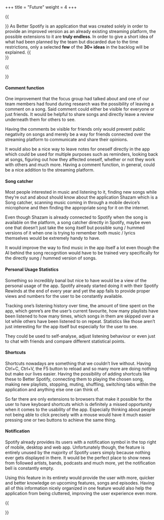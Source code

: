 +++
title = "Future"
weight = 4
+++

{{<section title="Outlook">}}
As Better Spotify is an application that was created solely in order to provide an improved version as an already existing streaming platform, the possible extensions to it are **truly endless**. In order to give a short idea of what had been planned by the team but discarded due to the time restrictions, only a selected **few** of the **30+ ideas** in the backlog will be explained. 
{{</section>}}

{{<section title="Features">}}

#### Comment function
One improvement that the focus group had talked about and one of our team members had found during research was the possibility of leaving a comment on a song. Said comment could either be visible for everyone or just friends. It would be helpful to share songs and directly leave a review underneath them for others to see. 

Having the comments be visible for friends only would prevent public negativity on songs and merely be a way for friends connected over the streaming platform to communicate and share their opinions. 

It would also be a nice way to leave notes for oneself directly in the app which could be used for multiple purposes such as reminders, looking back at songs, figuring out how they affected oneself, whether or not they work with others and much more. Having a comment function, in general, could be a nice addition to the streaming platform. 


#### Song catcher
Most people interested in music and listening to it, finding new songs while they’re out and about should know about the application Shazam which is a Song catcher, scanning music coming in through a mobile device’s microphone and then finding the appropriate song for it on the internet. 

Even though Shazam is already connected to Spotify when the song is available on the platform, a song catcher directly in Spotify, maybe even one that doesn’t just take the song itself but possible sung / hummed versions of it when one is trying to remember both music / lyrics themselves would be extremely handy to have. 

It would improve the way to find music in the app itself a lot even though the AI behind the song recognition would have to be trained very specifically for the directly sung / hummed version of songs. 

#### Personal Usage Statistics
Something so incredibly banal but nice to have would be a view of the personal usage of the app. Spotify already started doing it with their Spotify Rewinds at the end of every year and yet the app fails to provide proper views and numbers for the user to be constantly available. 

Tracking one’s listening history over time, the amount of time spent on the app, which genre’s are the user’s current favourite, how many playlists have been listened to how many times, which songs in them are skipped over a lot while others have been listened to on repeat. Statistics like those aren’t just interesting for the app itself but especially for the user to see. 

They could be used to self-analyse, adjust listening behaviour or even just to chat with friends and compare different statistical points. 

#### Shortcuts
Shortcuts nowadays are something that we couldn’t live without. Having Ctrl+C, Ctrl+V, the F5 button to reload and so many more are doing nothing but make our lives easier. Having the possibility of adding shortcuts like these to Better Spotify, connecting them to playing the chosen song, making new playlists, stopping, muting, shuffling, switching tabs within the application and anything else one can think of. 

So far there are only extensions to browsers that make it possible for the user to have keyboard shortcuts which is definitely a missed opportunity when it comes to the usability of the app. Especially thinking about people not being able to click precisely with a mouse would have it much easier pressing one or two buttons to achieve the same thing. 

#### Notification

Spotify already provides its users with a notification symbol in the top right of mobile, desktop and web app. Unfortunately though, the feature is entirely unused by the majority of Spotify users simply because nothing ever gets displayed in there. It would be the perfect place to show news from followed artists, bands, podcasts and much more, yet the notification bell is constantly empty.

Using this feature in its entirety would provide the user with more, quicker and better knowledge on upcoming features, songs and episodes. Having all of this information nicely organized in one feature would also help the application from being cluttered, improving the user experience even more. 

{{</section>}}





